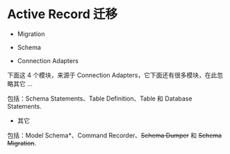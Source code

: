 # Active Record 迁移

- Migration

- Schema

- Connection Adapters

下面这 4 个模块，来源于 Connection Adapters，它下面还有很多模块，在此忽略其它 ...

包括：Schema Statements、Table Definition、Table 和 Database Statements.

- 其它

包括：Model Schema*、Command Recorder、~~Schema Dumper~~ 和 ~~Schema Migration~~.
